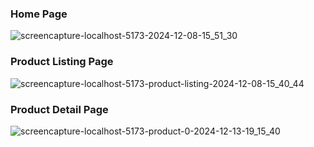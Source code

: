 ### Home Page
![screencapture-localhost-5173-2024-12-08-15_51_30](https://github.com/user-attachments/assets/8a8a76d0-d32c-4862-b4de-7bde9bedfd61)
### Product Listing Page
![screencapture-localhost-5173-product-listing-2024-12-08-15_40_44](https://github.com/user-attachments/assets/43f5456c-cf8b-4881-a7b4-91abe1d9810c)
### Product Detail Page
![screencapture-localhost-5173-product-0-2024-12-13-19_15_40](https://github.com/user-attachments/assets/0db352a0-9f68-4389-9063-8a51a22a0bbe)

